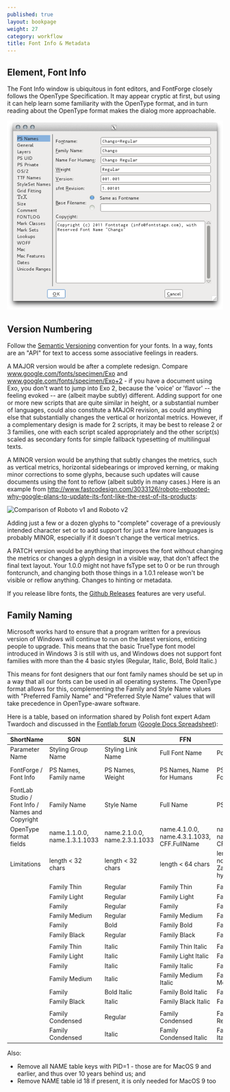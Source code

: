 ```yaml
---
published: true
layout: bookpage
weight: 27
category: workflow
title: Font Info & Metadata
---
```


## Element, Font Info

The Font Info window is ubiquitous in font editors, and FontForge closely follows the OpenType Specification. 
It may appear cryptic at first, but using it can help learn some familiarity with the OpenType format, and in turn reading about the OpenType format makes the dialog more approachable. 

<img src="images/info_ps_names.png"/>

## Version Numbering

Follow the [Semantic Versioning](http://semver.org) convention for your fonts. In a way, fonts are an "API" for text to access some associative feelings in readers. 

A MAJOR version would be after a complete redesign. Compare www.google.com/fonts/specimen/Exo and www.google.com/fonts/specimen/Exo+2 - if you have a document using Exo, you don't want to jump into Exo 2, because the 'voice' or 'flavor' -- the feeling evoked -- are (albeit maybe subtly) different. Adding support for one or more new scripts that are quite similar in height, or a substantial number of languages, could also constitute a MAJOR revision, as could anything else that substantially changes the vertical or horizontal metrics. However, if a complementary design is made for 2 scripts, it may be best to release 2 or 3 families, one with each script scaled appropriately and the other script(s) scaled as secondary fonts for simple fallback typesetting of multilingual texts. 

A MINOR version would be anything that subtly changes the metrics, such as vertical metrics, horizontal sidebearings or improved kerning, or making minor corrections to some glyphs, because such updates will cause documents using the font to reflow (albeit subtly in many cases.) Here is an example from <http://www.fastcodesign.com/3033126/roboto-rebooted-why-google-plans-to-update-its-font-like-the-rest-of-its-products>:

![Comparison of Roboto v1 and Roboto v2](http://c.fastcompany.net/multisite_files/fastcompany/imagecache/inline-large/inline/2014/07/3033126-inline-i-thenewroboto2.jpg) 

Adding just a few or a dozen glyphs to "complete" coverage of a previously intended character set or to add support for just a few more languages is probably MINOR, especially if it doesn't change the vertical metrics. 

A PATCH version would be anything that improves the font without changing the metrics or changes a glyph design in a visible way, that don't affect the final text layout. Your 1.0.0 might not have fsType set to 0 or be run through fontcrunch, and changing both those things in a 1.0.1 release won't be visible or reflow anything. Changes to hinting or metadata. 

If you release libre fonts, the [Github Releases](https://www.google.com/search?q=github+releases) features are very useful.

## Family Naming

Microsoft works hard to ensure that a program written for a previous version of Windows will continue to run on the latest versions, enticing people to upgrade. This means that the basic TrueType font model introduced in Windows 3 is still with us, and Windows does not support font families with more than the 4 basic styles (Regular, Italic, Bold, Bold Italic.) 

This means for font designers that our font family names should be set up in a way that all our fonts can be used in all operating systems. The OpenType format allows for this, complementing the Family and Style Name values with "Preferred Family Name" and "Preferred Style Name" values that will take precedence in OpenType-aware software.

Here is a table, based on information shared by Polish font expert Adam Twardoch and discussed in the [Fontlab forum](http://forum.fontlab.com/index.php?topic=313.0) ([Google Docs Spreadsheet](https://docs.google.com/spreadsheets/d/1ckHigO7kRxbm9ZGVQwJ6QJG_HjV_l_IRWJ_xeWnTSBg/edit#gid=0)):

| ShortName                                        | SGN                                   | SLN                              | FFN                                         | PSN                                                         | TFN                                      | TSN                                     | Weight                                                                        | Is Bold                                   | Is Italic                                          |
|--------------------------------------------------|---------------------------------------|----------------------------------|---------------------------------------------|-------------------------------------------------------------|------------------------------------------|-----------------------------------------|-------------------------------------------------------------------------------|-------------------------------------------|----------------------------------------------------|
| Parameter Name                                   | Styling Group Name                    | Styling Link Name                | Full Font Name                              | PostScript Name                                             | Typographic Family Name                  | Typographic Style Name                  | Weight                                                                        | Styling Link “is bold”                    | Styling Link “is italic”                           |
| FontForge / Font Info                            | PS Names, Family name                 | PS Names, Weight                 | PS Names, Name for Humans                   | PS Name, Fontname                                           | TTF Names, OT Family Name                | TTF Names,                              | OS/2, Weight Class (numeric)                                                  | Mac, Mac Style Set, Bold                  | Mac, Mac Style Set, Italic / General, Italic Angle |
| FontLab Studio / Font Info / Names and Copyright | Family Name                           | Style Name                       | Full Name                                   | PS Font Name                                                | OpenType-specific names / OT Family Name | OpenType-specific names / OT Style Name | Weight (numeric)                                                              | Font is bold                              | Font is italic                                     |
| OpenType format fields                           | name.1.1.0.0, name.1.3.1.1033         | name.2.1.0.0, name.2.3.1.1033    | name.4.1.0.0, name.4.3.1.1033, CFF.FullName | name.6.1.0.0, name.6.3.1.1033, CFF.FontName                 | name.16.3.1.1033, CFF.FamilyName         | name.17.3.1.1033                        | CFF.Weight (OS/2.usWeightClass)                                               | head.macStyle.bit0, OS/2.fsSelection.bit5 | head.macStyle.bit1, OS/2.fsSelection.bit0          |
| Limitations                                      | length < 32 chars                     | length < 32 chars                | length < 64 chars                           | length < 30 chars, no spaces, only A-Za-z0-9 and one hyphen | length < 32 chars                        | length < 32 chars                       | value >= 250 and <= 900 in steps of 50, regular must be 400, bold must be 700 |                                           |                                                    |
|                                                  |                                       |                                  |                                             |                                                             |                                          |                                         |                                                                               |                                           |                                                    |
|                                                  | Family Thin                           | Regular                          | Family Thin                                 | Family-Thin                                                 | Family                                   | Thin                                    | Thin (250)                                                                    |                                           |                                                    |
|                                                  | Family Light                          | Regular                          | Family Light                                | Family-LightItalic                                          | Family                                   | Light                                   | Light (300)                                                                   |                                           |                                                    |
|                                                  | Family                                | Regular                          | Family                                      | Family-Regular                                              | Family                                   | Regular                                 | Regular (400)                                                                 |                                           |                                                    |
|                                                  | Family Medium                         | Regular                          | Family Medium                               | Family-Medium                                               | Family                                   | Medium                                  | Medium (500)                                                                  |                                           |                                                    |
|                                                  | Family                                | Bold                             | Family Bold                                 | Family-Bold                                                 | Family                                   | Bold                                    | Bold (700)                                                                    | X                                         |                                                    |
|                                                  | Family Black                          | Regular                          | Family Black                                | Family-Black                                                | Family                                   | Black                                   | Black (900)                                                                   |                                           |                                                    |
|                                                  |                                       |                                  |                                             |                                                             |                                          |                                         |                                                                               |                                           |                                                    |
|                                                  | Family Thin                           | Italic                           | Family Thin Italic                          | Family-ThinItalic                                           | Family                                   | Thin Italic                             | Thin (250)                                                                    |                                           | X                                                  |
|                                                  | Family Light                          | Italic                           | Family Light Italic                         | Family-LightItalic                                          | Family                                   | Light Italic                            | Light (300)                                                                   |                                           | X                                                  |
|                                                  | Family                                | Italic                           | Family Italic                               | Family-Italic                                               | Family                                   | Italic                                  | Regular (400)                                                                 |                                           | X                                                  |
|                                                  | Family Medium                         | Italic                           | Family Medium Italic                        | Family-MediumItalic                                         | Family                                   | Medium Italic                           | Medium (500)                                                                  |                                           | X                                                  |
|                                                  | Family                                | Bold Italic                      | Family Bold Italic                          | Family-BoldItalic                                           | Family                                   | Bold Italic                             | Bold (700)                                                                    | X                                         | X                                                  |
|                                                  | Family Black                          | Italic                           | Family Black Italic                         | Family-BlackItalic                                          | Family                                   | Black Italic                            | Black (900)                                                                   |                                           | X                                                  |
|                                                  |                                       |                                  |                                             |                                                             |                                          |                                         |                                                                               |                                           |                                                    |
|                                                  | Family Condensed                      | Regular                          | Family Condensed                            | FamilyCondensed-Regular                                     | Family                                   | Condensed                               | Regular (400)                                                                 |                                           |                                                    |
|                                                  | Family Condensed                      | Italic                           | Family Condensed Italic                     | FamilyCondensed-Italic                                      | Family                                   | Condensed Italic                        | Regular (400)                                                                 |                                           | X                                                  |

Also:

* Remove all NAME table keys with PID=1 - those are for MacOS 9 and earlier, and thus over 10 years behind us; and 
* Remove NAME table id 18 if present, it is only needed for MacOS 9 too
